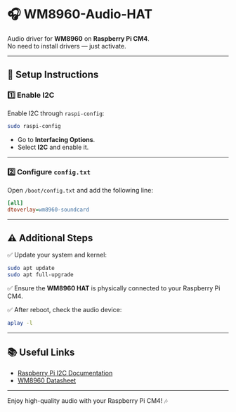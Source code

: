 
# 🎧 WM8960-Audio-HAT
Audio driver for **WM8960** on **Raspberry Pi CM4**.  
No need to install drivers — just activate.

---

## 🔧 Setup Instructions

### 1️⃣ Enable I2C
Enable I2C through `raspi-config`:
```bash
sudo raspi-config
```
- Go to **Interfacing Options**.
- Select **I2C** and enable it.

---

### 2️⃣ Configure `config.txt`
Open `/boot/config.txt` and add the following line:
```ini
[all]
dtoverlay=wm8960-soundcard
```

---

## ⚠️ Additional Steps
✅ Update your system and kernel:
```bash
sudo apt update
sudo apt full-upgrade
```

✅ Ensure the **WM8960 HAT** is physically connected to your Raspberry Pi CM4.

✅ After reboot, check the audio device:
```bash
aplay -l
```

---

## 📚 Useful Links
- [Raspberry Pi I2C Documentation](https://www.raspberrypi.com/documentation/computers/raspberry-pi.html#i2c)
- [WM8960 Datasheet](https://www.ti.com/product/WM8960)

---

Enjoy high-quality audio with your Raspberry Pi CM4! 🎶
